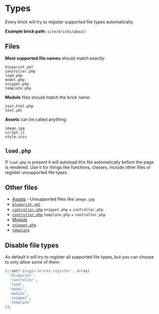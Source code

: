 # Types

Every brick will try to register supported file types automatically.

**Example brick path:** `site/bricks/about/`

## Files

**Most supported file names** should match exactly:

```text
blueprint.yml
controller.php
load.php
model.php
snippet.php
template.php
```

**Module** files should match the brick name:

```text
text.html.php
text.yml
```

**Assets** can be called anything:

```text
image.jpg
script.js
style.scss
```

## `load.php`

If `load.php` is present it will autoload this file automatically before the page is rendered. Use it for things like functions, classes, include other files or register unsupported file types.

## Other files

- [Assets](assets.md) - Unsupported files like `image.jpg`
- [`blueprint.yml`](https://getkirby.com/docs/panel/blueprints)
- [`controller.php`](snippet-controller.md) `snippet.php` + `controller.php`
- [`controller.php`](https://getkirby.com/docs/developer-guide/advanced/controllers) `template.php` + `controller.php`
- [Module](https://github.com/getkirby-plugins/modules-plugin)
- [`snippet.php`](https://getkirby.com/docs/templates/snippets)
- [`template`](https://getkirby.com/docs/templates/hello-world)

## Disable file types 

As default it will try to register all supported file types, but you can choose to only allow some of them:

```php
c::set('plugin.bricks.register', array(
  'blueprint',
  'controller',
  'load',
  'model',
  'module',
  'snippet',
  'template'
));
```